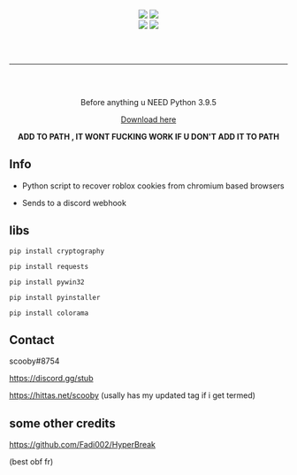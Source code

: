 <br>
<div align="center">
    <img src="https://img.shields.io/github/languages/top/scoobyluvs/KillaCookie?color=%23000000">
    <img src="https://img.shields.io/github/stars/scoobyluvs/KillaCookie?color=%23000000&logoColor=%23000000">
    <br>
    <img src="https://img.shields.io/github/commit-activity/w/scoobyluvs/KillaCookie?color=%23000000"> 
    <img src="https://img.shields.io/github/last-commit/scoobyluvs/KillaCookie?color=%23000000&logoColor=%23000000">
</div>
<hr style="border-radius: 2%; margin-top: 60px; margin-bottom: 60px;" noshade="" size="20" width="100%">


<div align="center">
Before anything u NEED Python 3.9.5 

<a href="https://www.python.org/downloads/release/python-395/"> Download here </a>

**ADD TO PATH , IT WONT FUCKING WORK IF U DON'T ADD IT TO PATH**
</div>


## Info

- Python script to recover roblox cookies from chromium based browsers 

- Sends to a discord webhook


## libs 

`pip install cryptography `

` pip install requests `

` pip install pywin32 `

` pip install pyinstaller `

` pip install colorama `

## Contact 

scooby#8754

https://discord.gg/stub

https://hittas.net/scooby (usally has my updated tag if i get termed)


## some other credits

https://github.com/Fadi002/HyperBreak

(best obf fr) 



